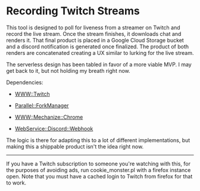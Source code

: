 # Recording Twitch Streams

This tool is designed to poll for liveness from a streamer on Twitch and record the live stream. Once the stream finishes, it downloads chat and renders it. That final product is placed in a Google Cloud Storage bucket and a discord notification is generated once finalized. The product of both renders are concatenated creating a UX similar to lurking for the live stream. 

The serverless design has been tabled in favor of a more viable MVP. I may get back to it, but not holding my breath right now.

Dependencies:

* [WWW::Twitch](https://metacpan.org/pod/WWW::Twitch)

* [Parallel::ForkManager](https://metacpan.org/pod/Parallel::ForkManager)

* [WWW::Mechanize::Chrome](https://metacpan.org/pod/WWW::Mechanize::Chrome)

* [WebService::Discord::Webhook](https://metacpan.org/pod/WebService::Discord::Webhook)

The logic is there for adapting this to a lot of different implementations, but making this a shippable product isn't the idea right now.

------------------------------------------------------------------------------------------------------

If you have a Twitch subscription to someone you're watching with this, for the purposes of avoiding ads, run cookie_monster.pl with a firefox instance open. Note that you must have a cached login to Twitch from firefox for that to work.

